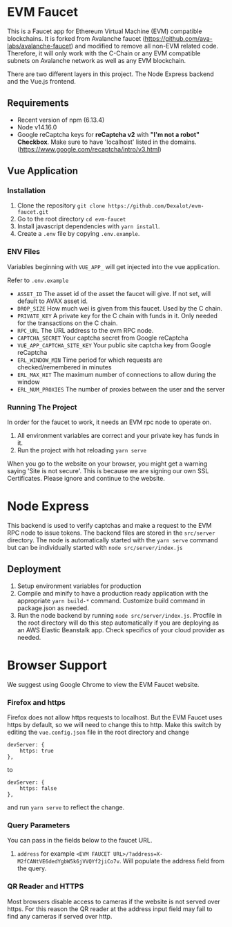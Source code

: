 # EVM Faucet

This is a Faucet app for Ethereum Virtual Machine (EVM) compatible blockchains.  It is forked from Avalanche faucet (https://github.com/ava-labs/avalanche-faucet) and modified to remove all non-EVM related code.  Therefore, it will only work with the C-Chain or any EVM compatible subnets on Avalanche network as well as any EVM blockchain.

There are two different layers in this project. The Node Express backend and the Vue.js frontend.

## Requirements
- Recent version of npm (6.13.4)
- Node v14.16.0
- Google reCaptcha keys for **reCaptcha v2** with **"I'm not a robot" Checkbox**. Make sure to have 'localhost' listed in the domains. (https://www.google.com/recaptcha/intro/v3.html)

## Vue Application
### Installation
1) Clone the repository ``git clone https://github.com/Dexalot/evm-faucet.git``
2) Go to the root directory `cd evm-faucet`
3) Install javascript dependencies with ``yarn install``.
4) Create a ``.env`` file by copying ``.env.example``.

### ENV Files
Variables beginning with ``VUE_APP_`` will get injected into the vue application.

Refer to ``.env.example``

- ``ASSET_ID`` The asset id of the asset the faucet will give. If not set, will default to AVAX asset id.
- ``DROP_SIZE`` How much wei is given from this faucet. Used by the C chain.
- ``PRIVATE_KEY`` A private key for the C chain with funds in it. Only needed for the transactions on the C chain.
- ``RPC_URL`` The URL address to the evm RPC node.
- ``CAPTCHA_SECRET`` Your captcha secret from Google reCaptcha
- ``VUE_APP_CAPTCHA_SITE_KEY`` Your public site captcha key from Google reCaptcha
- ``ERL_WINDOW_MIN`` Time period for which requests are checked/remembered in minutes
- ``ERL_MAX_HIT`` The maximum number of connections to allow during the window
- ``ERL_NUM_PROXIES`` The number of proxies between the user and the server

### Running The Project

In order for the faucet to work, it needs an EVM rpc node to operate on.
1) All environment variables are correct and your private key has funds in it.
2) Run the project with hot reloading ``yarn serve``

When you go to the website on your browser, you might get a warning saying
'Site is not secure'. This is because we are signing our own SSL Certificates. Please ignore and continue to the website.

# Node Express

This backend is used to verify captchas and make a request to the EVM RPC node to issue tokens. The backend files are stored
in the ``src/server`` directory.
The node is automatically started with the ``yarn serve`` command but can be individually started with ``node src/server/index.js``

## Deployment
 1) Setup environment variables for production
 2) Compile and minify to have a production ready application with the appropriate ``yarn build-*`` command. Customize build command in package.json as needed.
 3) Run the node backend by running ``node src/server/index.js``. Procfile in the root directory will do this step automatically if you are deploying as an AWS Elastic Beanstalk app.  Check specifics of your cloud provider as needed.

# Browser Support

We suggest using Google Chrome to view the EVM Faucet website.

### Firefox and https

Firefox does not allow https requests to localhost. But the EVM Faucet uses https by default, so we will need to change this to http. Make this switch by editing the `vue.config.json` file in the root directory and change

```
devServer: {
    https: true
},
```

to

```
devServer: {
    https: false
},
```

and run `yarn serve` to reflect the change.

### Query Parameters
You can pass in the fields below to the faucet URL.
1) `address` for example `<EVM FAUCET URL>/?address=X-M2fCANtVE6dedYgbW5k6jVVQYf2jiCo7v`. Will populate the address field from the query.

### QR Reader and HTTPS
Most browsers disable access to cameras if the website is not served over https.
For this reason the QR reader at the address input field may fail to find any cameras if served over http.
